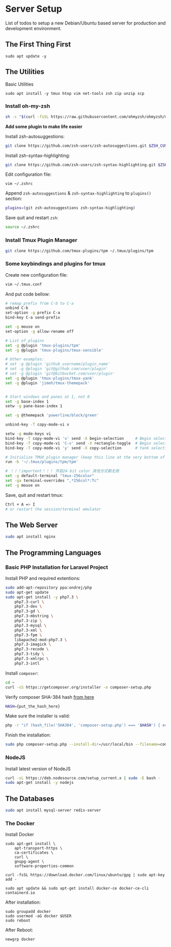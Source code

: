 # Server Setup

List of todos to setup a new Debian/Ubuntu based server for production and 
development environment.

## The First Thing First

```
sudo apt update -y
```

## The Utilities

Basic Utilities

```
sudo apt install -y tmux htop vim net-tools zsh zip unzip scp
```


### Install oh-my-zsh

```bash
sh -c "$(curl -fsSL https://raw.githubusercontent.com/ohmyzsh/ohmyzsh/master/tools/install.sh)"
```

**Add some plugin to make life easier**

Install zsh-autosuggestions:
```bash
git clone https://github.com/zsh-users/zsh-autosuggestions.git $ZSH_CUSTOM/plugins/zsh-autosuggestions
```

Install zsh-syntax-highlighting:

```bash
git clone https://github.com/zsh-users/zsh-syntax-highlighting.git $ZSH_CUSTOM/plugins/zsh-syntax-highlighting
```

Edit configuration file:
```
vim ~/.zshrc
```

Append `zsh-autosuggestions` & `zsh-syntax-highlighting` to `plugins()` section:

```bash
plugins=(git zsh-autosuggestions zsh-syntax-highlighting)
```

Save quit and restart `zsh`:

```bash
source ~/.zshrc
```

### Install Tmux Plugin Manager

```bash
git clone https://github.com/tmux-plugins/tpm ~/.tmux/plugins/tpm
```


### Some keybindings and plugins for tmux

Create new configuration file:

```bash
vim ~/.tmux.conf
```

And put code bellow:

```bash
# remap prefix from C-b to C-a
unbind C-b
set-option -g prefix C-a
bind-key C-a send-prefix

set -g mouse on
set-option -g allow-rename off

# List of plugins
set -g @plugin 'tmux-plugins/tpm'
set -g @plugin 'tmux-plugins/tmux-sensible'

# Other examples:
# set -g @plugin 'github_username/plugin_name'
# set -g @plugin 'git@github.com/user/plugin'
# set -g @plugin 'git@bitbucket.com/user/plugin'
set -g @plugin 'tmux-plugins/tmux-yank'
set -g @plugin 'jimeh/tmux-themepack'


# Start windows and panes at 1, not 0
set -g base-index 1
setw -g pane-base-index 1

set -g @themepack 'powerline/block/green'

unbind-key -T copy-mode-vi v

setw -g mode-keys vi
bind-key -T copy-mode-vi 'v' send -X begin-selection     # Begin selection in copy mode.
bind-key -T copy-mode-vi 'C-v' send -X rectangle-toggle  # Begin selection in copy mode.
bind-key -T copy-mode-vi 'y' send -X copy-selection      # Yank selection in copy mode.

# Initialize TMUX plugin manager (keep this line at the very bottom of tmux.conf)
run -b '~/.tmux/plugins/tpm/tpm'

# ！！！importent！！！ 开启24 bit color 其他方式都无效
set -g default-terminal "tmux-256color"
set -ga terminal-overrides ",*256col*:Tc"
set -g mouse on

```

Save, quit and restart tmux:
```bash
Ctrl + A => I
# or restart the session/terminal emulator
```




## The Web Server

```bash
sudo apt install nginx
```


## The Programming Languages

### Basic PHP Installation for Laravel Project

Install PHP and required extentions:
```bash
sudo add-apt-repository ppa:ondrej/php
sudo apt-get update
sudo apt-get install -y php7.3 \ 
	php7.3-curl \
	php7.3-dev \
	php7.3-gd \
	php7.3-mbstring \
	php7.3-zip \
	php7.3-mysql \
	php7.3-xml \
	php7.3-fpm \
	libapache2-mod-php7.3 \
	php7.3-imagick \
	php7.3-recode \
	php7.3-tidy \
	php7.3-xmlrpc \
	php7.3-intl 
```

Install `composer`:

```bash
cd ~
curl -sS https://getcomposer.org/installer -o composer-setup.php
```

Verify composer  SHA-384 hash [from here](https://composer.github.io/pubkeys.html)

```bash
HASH={put_the_hash_here}
```

Make sure the installer is valid:
```bash
php -r "if (hash_file('SHA384', 'composer-setup.php') === '$HASH') { echo 'Installer verified';  } else { echo 'Installer corrupt'; unlink('composer-setup.php');  } echo PHP_EOL;"
```

Finish the installation:
```bash
sudo php composer-setup.php --install-dir=/usr/local/bin --filename=composer
```




### NodeJS

Install latest version of NodeJS
```bash
curl -sL https://deb.nodesource.com/setup_current.x | sudo -E bash -
sudo apt-get install -y nodejs

```

## The Databases

```bash
sudo apt install mysql-server redis-server
```

### The Docker

Install Docker
```
sudo apt-get install \
	apt-transport-https \
	ca-certificates \
	curl \
	gnupg-agent \
	software-properties-common

curl -fsSL https://download.docker.com/linux/ubuntu/gpg | sudo apt-key add -

sudo apt update && sudo apt-get install docker-ce docker-ce-cli containerd.io
```

After installation:

```
sudo groupadd docker
sudo usermod -aG docker $USER
sudo reboot
```

After Reboot:
```
newgrp docker 
```


